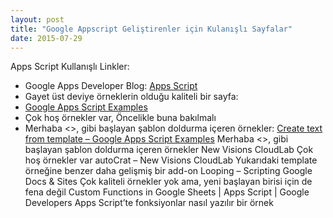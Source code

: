 ```yaml
---
layout: post
title: "Google Appscript Geliştirenler için Kulanışlı Sayfalar"
date: 2015-07-29
---
```


Apps Script Kullanışlı Linkler:

- Google Apps Developer Blog: [Apps Script](https://gsuite-developers.googleblog.com/search/label/Apps%20Script)
- Gayet üst deviye örneklerin olduğu kaliteli bir sayfa:
 - [Google Apps Script Examples](https://sites.google.com/site/scriptsexamples/)
- Çok hoş örnekler var, Öncelikle buna bakılmalı
 - Merhaba <<isim>>, gibi başlayan şablon doldurma içeren örnekler: [Create text from template – Google Apps Script Examples](https://sites.google.com/site/scriptsexamples/custom-methods/create-text-from-template)
Merhaba <<isim>>, gibi başlayan şablon doldurma içeren örnekler
New Visions CloudLab
Çok hoş örnekler var
autoCrat – New Visions CloudLab
Yukarıdaki template örneğine benzer daha gelişmiş bir add-on
Looping – Scripting Google Docs & Sites
Çok kaliteli örnekler yok ama, yeni başlayan birisi için de fena değil
Custom Functions in Google Sheets   |   Apps Script   |   Google Developers
Apps Script’te fonksiyonlar nasıl yazılır bir örnek
